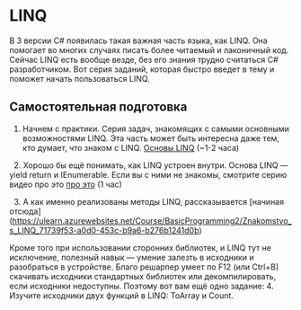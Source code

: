 # LINQ

В 3 версии C#  появилась такая важная часть языка, как LINQ. Она помогает во многих случаях писать более читаемый и лаконичный код.
Сейчас LINQ есть вообще везде, без его знания трудно считаться C# разработчиком.
Вот серия заданий, которая быстро введет в тему и поможет начать пользоваться LINQ.

## Самостоятельная подготовка
1. Начнем с практики. Серия задач, знакомящих с самыми основными возможностями LINQ.
Эта часть может быть интересна даже тем, кто думает, что знаком с LINQ.
[Основы LINQ](https://ulearn.azurewebsites.net/Course/Linq/Vviedieniie_3446fab2-15df-4045-ab40-abc1f3dc87c8) (~1-2 часа)

 
2. Хорошо бы ещё понимать, как LINQ устроен внутри. Основа LINQ — yield return и IEnumerable.
Если вы с ними не знакомы, смотрите серию видео про это
[про это](https://ulearn.azurewebsites.net/Course/BasicProgramming2/foreach_IEnumerable_i_IEnumerator_49c485c2-d2a7-4362-a473-5757719bd002) (1 час)

 
3. А как именно реализованы методы LINQ, рассказывается [начиная отсюда] (https://ulearn.azurewebsites.net/Course/BasicProgramming2/Znakomstvo_s_LINQ_71739f53-a0d0-453c-b9a6-b276b1241d0b)
 

Кроме того при использовании сторонних библиотек, и LINQ тут не исключение, полезный навык — умение залезть в исходники и разобраться в устройстве.
Благо решарпер умеет по F12 (или Ctrl+B) скачивать исходники стандартных библиотек или декомпилировать, если исходники недоступны.
Поэтому вот вам ещё одно задание:
4. Изучите исходники двух функций в LINQ: ToArray и Count.
